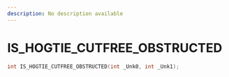```yaml
---
description: No description available 
---
```


# IS_HOGTIE_CUTFREE_OBSTRUCTED

```cpp
int IS_HOGTIE_CUTFREE_OBSTRUCTED(int _Unk0, int _Unk1);
```
